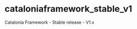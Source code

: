 cataloniaframework_stable_v1
============================

Catalonia Framework - Stable release - V1.x
